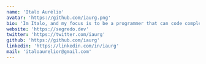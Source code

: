 ```yaml
---
name: 'Italo Aurélio'
avatar: 'https://github.com/iaurg.png'
bio: 'Im Italo, and my focus is to be a programmer that can code complex systems and beat good challenges.'
website: 'https://segredo.dev'
twitter: 'https://twitter.com/iaurg'
github: 'https://github.com/iaurg'
linkedin: 'https://linkedin.com/in/iaurg'
mail: 'italoaurelior@gmail.com'
---
```

